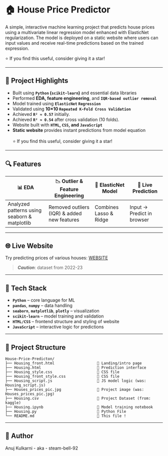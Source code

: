 # 🏠 House Price Predictor

A simple, interactive machine learning project that predicts house prices using a multivariate linear regression model enhanced with ElasticNet regularization. The model is deployed on a static website where users can input values and receive real-time predictions based on the trained expression.

⭐ If you find this useful, consider giving it a star!

---

## 📌 Project Highlights

- Built using **`Python` (`scikit-learn`)** and essential data libraries
- Performed **EDA, feature engineering**, and **`IQR-based outlier removal`**
- Model trained using **`ElasticNet` `Regression`**
- Validated using **10×10 `Repeated K-Fold Cross Validation`**
- Achieved **`R² ≈ 0.57`** initially.
- Achieved **`R² ≈ 0.54`** after cross validation (10 folds).
- Website built with **`HTML`, `CSS`, and `JavaScript`**
- **Static website** provides instant predictions from model equation
  <br><br>
⭐ If you find this useful, consider giving it a star!

---

## 🔍 Features

| 📊 EDA | 📉 Outlier & Feature Engineering | 🧠 ElasticNet Model | 🚀 Live Prediction |
|-------|------------------------------|-------------------|-----------------|
| Analyzed patterns using seaborn & matplotlib | Removed outliers (IQR) & added new features | Combines Lasso & Ridge | Input → Predict in browser |

---

## 🌐 Live Website
Try predicting prices of various houses: <a href='https://steam-bell-92.github.io/House-Price-Prediction/Housing_front.html'>WEBSITE</a><br>
> ***Caution***: dataset from 2022-23

---

## 🧰 Tech Stack

- **`Python`** – core language for ML
- **`pandas`**, **`numpy`** – data handling
- **`seaborn`**, **`matplotlib`**, **`plotly`** – visualization
- **`scikit-learn`** – model training and validation
- **`HTML/CSS`** – frontend structure and styling of website
- **`JavaScript`** – interactive logic for predictions

---

## 📁 Project Structure

```
House-Price-Predicton/
├── Housing_front.html                   🔹 Landing/intro page
├── Housing.html                         🔹 Prediction interface
├── Housing_style.css                    🔹 CSS file 
├── Housing_front_style.css              🔹 CSS file
├── Housing_script.js                    🔹 JS model logic (was: Housing_script.js)
├── Houses_prices_pic.jpg                🔹 Project image (was: Houses_prices_pic.jpg) 
├── Housing.csv                          🔹 Project Dataset (from: kaggle)    
├── Housing.ipynb                        🔹 Model training notebook
├── Housing.py                           🔹 Python File
└── README.md                            🔹 This file !
```
---

## 👤 Author
Anuj Kulkarni - aka - steam-bell-92
